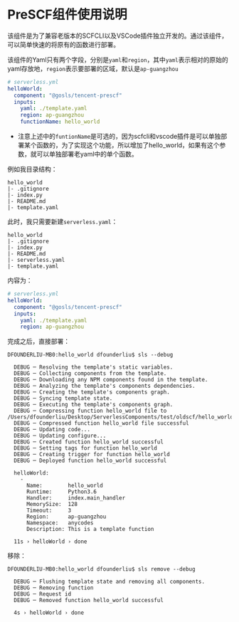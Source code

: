 # PreSCF组件使用说明

该组件是为了兼容老版本的SCFCLI以及VSCode插件独立开发的。通过该组件，可以简单快速的将原有的函数进行部署。

该组件的Yaml只有两个字段，分别是`yaml`和`region`，其中`yaml`表示相对的原始的yaml存放地，`region`表示要部署的区域，默认是`ap-guangzhou`


```yml
# serverless.yml
helloWorld:
  component: "@gosls/tencent-prescf"
  inputs:
    yaml: ./template.yaml
    region: ap-guangzhou
    functionName: hello_world
```

* 注意上述中的`funtionName`是可选的，因为scfcli和vscode插件是可以单独部署某个函数的，为了实现这个功能，所以增加了hello_world，如果有这个参数，就可以单独部署老yaml中的单个函数。

例如我目录结构：
```text
hello_world
|- .gitignore
|- index.py
|- README.md
|- template.yaml
```

此时，我只需要新建`serverless.yaml`：
```text
hello_world
|- .gitignore
|- index.py
|- README.md
|- serverless.yaml
|- template.yaml
```

内容为：
```yml
# serverless.yml
helloWorld:
  component: "@gosls/tencent-prescf"
  inputs:
    yaml: ./template.yaml
    region: ap-guangzhou
```

完成之后，直接部署：
```text
DFOUNDERLIU-MB0:hello_world dfounderliu$ sls --debug

  DEBUG ─ Resolving the template's static variables.
  DEBUG ─ Collecting components from the template.
  DEBUG ─ Downloading any NPM components found in the template.
  DEBUG ─ Analyzing the template's components dependencies.
  DEBUG ─ Creating the template's components graph.
  DEBUG ─ Syncing template state.
  DEBUG ─ Executing the template's components graph.
  DEBUG ─ Compressing function hello_world file to /Users/dfounderliu/Desktop/ServerlessComponents/test/oldscf/hello_world/.serverless/hello_world.zip.
  DEBUG ─ Compressed function hello_world file successful
  DEBUG ─ Updating code... 
  DEBUG ─ Updating configure... 
  DEBUG ─ Created function hello_world successful
  DEBUG ─ Setting tags for function hello_world
  DEBUG ─ Creating trigger for function hello_world
  DEBUG ─ Deployed function hello_world successful

  helloWorld: 
    - 
      Name:        hello_world
      Runtime:     Python3.6
      Handler:     index.main_handler
      MemorySize:  128
      Timeout:     3
      Region:      ap-guangzhou
      Namespace:   anycodes
      Description: This is a template function

  11s › helloWorld › done

```

移除：
```text
DFOUNDERLIU-MB0:hello_world dfounderliu$ sls remove --debug

  DEBUG ─ Flushing template state and removing all components.
  DEBUG ─ Removing function
  DEBUG ─ Request id
  DEBUG ─ Removed function hello_world successful

  4s › helloWorld › done

```
